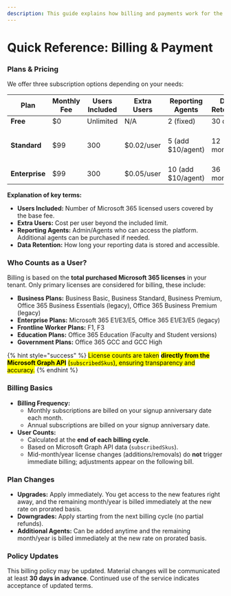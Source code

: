 ```yaml
---
description: This guide explains how billing and payments work for the 365tune.
---
```


# Quick Reference: Billing & Payment

### Plans & Pricing

We offer three subscription options depending on your needs:

<table><thead><tr><th>Plan</th><th width="131">Monthly Fee</th><th width="142">Users Included</th><th>Extra Users</th><th width="171">Reporting Agents</th><th>Data Retention</th><th>Support</th></tr></thead><tbody><tr><td><strong>Free</strong></td><td>$0</td><td>Unlimited</td><td>N/A</td><td>2 (fixed)</td><td>30 days</td><td>Email</td></tr><tr><td><strong>Standard</strong></td><td>$99</td><td>300</td><td>$0.02/user</td><td>5 (add $10/agent)</td><td>12 months</td><td>Email &#x26; Chat (business hrs)</td></tr><tr><td><strong>Enterprise</strong></td><td>$99</td><td>300</td><td>$0.05/user</td><td>10 (add $10/agent)</td><td>36 months</td><td>Priority SLA</td></tr></tbody></table>

**Explanation of key terms:**

* **Users Included:** Number of Microsoft 365 licensed users covered by the base fee.
* **Extra Users:** Cost per user beyond the included limit.
* **Reporting Agents:** Admin/Agents who can access the platform. Additional agents can be purchased if needed.
* **Data Retention:** How long your reporting data is stored and accessible.

### Who Counts as a User?

Billing is based on the **total purchased Microsoft 365 licenses** in your tenant. Only primary licenses are considered for billing, these include:

* **Business Plans:** Business Basic, Business Standard, Business Premium, Office 365 Business Essentials (legacy), Office 365 Business Premium (legacy)
* **Enterprise Plans:** Microsoft 365 E1/E3/E5, Office 365 E1/E3/E5 (legacy)
* **Frontline Worker Plans:** F1, F3
* **Education Plans:** Office 365 Education (Faculty and Student versions)
* **Government Plans:** Office 365 GCC and GCC High

{% hint style="success" %}
<mark style="color:$primary;">License counts are taken</mark> <mark style="color:$primary;"></mark><mark style="color:$primary;">**directly from the Microsoft Graph API**</mark> <mark style="color:$primary;"></mark><mark style="color:$primary;">(</mark><mark style="color:$primary;">`subscribedSkus`</mark><mark style="color:$primary;">), ensuring transparency and accuracy.</mark>
{% endhint %}

### Billing Basics

* **Billing Frequency:**
  * Monthly subscriptions are billed on your signup anniversary date each month.
  * Annual subscriptions are billed on your signup anniversary date.
* **User Counts:**
  * Calculated at the **end of each billing cycle**.
  * Based on Microsoft Graph API data (`subscribedSkus`).
  * Mid-month/year license changes (additions/removals) do **not** trigger immediate billing; adjustments appear on the following bill.

### Plan Changes

* **Upgrades:** Apply immediately. You get access to the new features right away, and the remaining month/year is billed immediately at the new rate on prorated basis.
* **Downgrades:** Apply starting from the next billing cycle (no partial refunds).
* **Additional Agents:** Can be added anytime and the remaining month/year is billed immediately at the new rate on prorated basis.

### Policy Updates

This billing policy may be updated. Material changes will be communicated at least **30 days in advance**. Continued use of the service indicates acceptance of updated terms.
